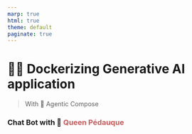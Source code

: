 ```yaml
---
marp: true
html: true
theme: default
paginate: true
---
```

<style>
.dodgerblue {
  color: dodgerblue;
}
.indianred {
  color: indianred;
}
</style>
# 🐳🤖 Dockerizing Generative AI application 
> With 🐙 Agentic Compose
### **Chat Bot** with 👸 <span class="indianred">Queen Pédauque</span>